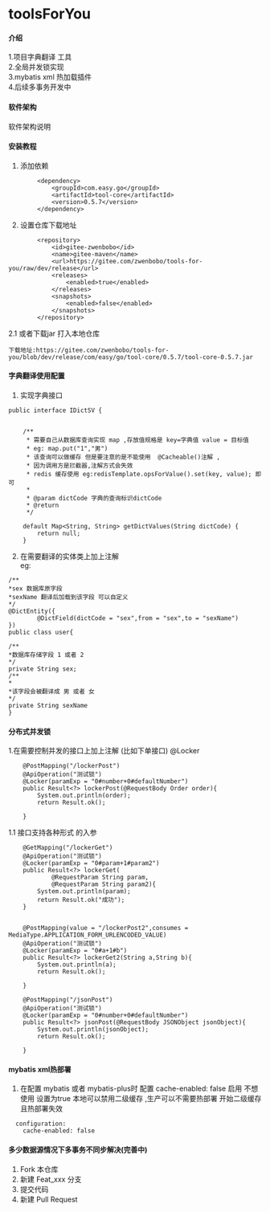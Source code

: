 # toolsForYou

#### 介绍
1.项目字典翻译 工具  
2.全局并发锁实现  
3.mybatis xml 热加载插件  
4.后续多事务开发中

#### 软件架构
软件架构说明


#### 安装教程

1.  添加依赖
```
        <dependency>
            <groupId>com.easy.go</groupId>
            <artifactId>tool-core</artifactId>
            <version>0.5.7</version>
        </dependency>
```
2.  设置仓库下载地址
```
        <repository>
            <id>gitee-zwenbobo</id>
            <name>gitee-maven</name>
            <url>https://gitee.com/zwenbobo/tools-for-you/raw/dev/release</url>
            <releases>
                <enabled>true</enabled>
            </releases>
            <snapshots>
                <enabled>false</enabled>
            </snapshots>
        </repository>
```
2.1 或者下载jar 打入本地仓库
```
下载地址:https://gitee.com/zwenbobo/tools-for-you/blob/dev/release/com/easy/go/tool-core/0.5.7/tool-core-0.5.7.jar
```


#### 字典翻译使用配置
    
1.  实现字典接口
```
public interface IDictSV {


    /**
     * 需要自己从数据库查询实现 map ,存放值规格是 key=字典值 value = 目标值
     * eg: map.put("1","男")
     * 该查询可以做缓存 但是要注意的是不能使用  @Cacheable()注解 ,
     * 因为调用方是拦截器,注解方式会失效
     * redis 缓存使用 eg:redisTemplate.opsForValue().set(key, value); 即可
     *
     * @param dictCode 字典的查询标识dictCode
     * @return
     */

    default Map<String, String> getDictValues(String dictCode) {
        return null;
    }
```
2. 在需要翻译的实体类上加上注解  
eg:
```
/**
*sex 数据库原字段
*sexName 翻译后加载到该字段 可以自定义
*/
@DictEntity({
        @DictField(dictCode = "sex",from = "sex",to = "sexName")
})
public class user{

/**
*数据库存储字段 1 或者 2
*/
private String sex;
/**
*
*该字段会被翻译成 男 或者 女
*/
private String sexName
}
```
#### 分布式并发锁
1.在需要控制并发的接口上加上注解 (比如下单接口) @Locker  
```
    @PostMapping("/lockerPost")
    @ApiOperation("测试锁")
    @Locker(paramExp = "0#number+0#defaultNumber")
    public Result<?> lockerPost(@RequestBody Order order){
        System.out.println(order);
        return Result.ok();

    }
```
1.1 接口支持各种形式 的入参
```
    @GetMapping("/lockerGet")
    @ApiOperation("测试锁")
    @Locker(paramExp = "0#param+1#param2")
    public Result<?> lockerGet(
            @RequestParam String param,
            @RequestParam String param2){
        System.out.println(param);
        return Result.ok("成功");
    }


    @PostMapping(value = "/lockerPost2",consumes = MediaType.APPLICATION_FORM_URLENCODED_VALUE)
    @ApiOperation("测试锁")
    @Locker(paramExp = "0#a+1#b")
    public Result<?> lockerGet2(String a,String b){
        System.out.println(a);
        return Result.ok();

    }

    @PostMapping("/jsonPost")
    @ApiOperation("测试锁")
    @Locker(paramExp = "0#number+0#defaultNumber")
    public Result<?> jsonPost(@RequestBody JSONObject jsonObject){
        System.out.println(jsonObject);
        return Result.ok();

    }
```
#### mybatis xml热部署
1. 在配置 mybatis 或者 mybatis-plus时 配置  cache-enabled: false 启用
不想使用 设置为true 本地可以禁用二级缓存 ,生产可以不需要热部署 开始二级缓存 且热部署失效
```
  configuration:
    cache-enabled: false
```
#### 多少数据源情况下多事务不同步解决(完善中)
1.  Fork 本仓库
2.  新建 Feat_xxx 分支
3.  提交代码
4.  新建 Pull Request

